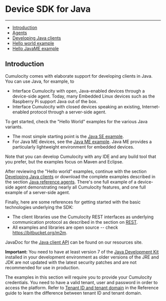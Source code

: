 # Device SDK for Java
------------------

*   [Introduction](#markdown-header-introduction)
*   [Agents](docs/agents.md)
*   [Developing Java clients](docs/developing-java-clients.md)
*   [Hello world example](docs/hello-world-basic.md)
*   [Hello JavaME example](docs/hello-world-me.md)


## Introduction

Cumulocity comes with elaborate support for developing clients in Java. You can use Java, for example, to

* Interface Cumulocity with open, Java-enabled devices through a device-side agent. Today, many Embedded Linux devices such as the Raspberry Pi support Java out of the box.
* Interface Cumulocity with closed devices speaking an existing, Internet-enabled protocol through a server-side agent.

To get started, check the "Hello World" examples for the various Java variants.

* The most simple starting point is the [Java SE example](/guides/device-sdk/java#hello-world-basic).
* For Java ME devices, see the [Java ME example](/guides/device-sdk/java#hello-world-me). Java ME provides a particularly lightweight environment for embedded devices.

Note that you can develop Cumulocity with any IDE and any build tool that you prefer, but the examples focus on Maven and Eclipse.

After reviewing the "Hello world" examples, continue with the section [Developing Java clients](docs/developing-java-clients.md) or download the complete examples described in the section [Java reference agents](/guides/device-sdk/java#agents). There's one full example of a device-side agent demonstrating nearly all Cumulocity features, and one full example of a server-side agent.

Finally, here are some references for getting started with the basic technologies underlying the SDK:

-   The client libraries use the Cumulocity REST interfaces as underlying communication protocol as described in the section on [REST](/guides/device-sdk/rest).
-   All examples and libraries are open source -- check https://bitbucket.org/m2m.

JavaDoc for the <a href="http://resources.cumulocity.com/documentation/javasdk/current/" target="_blank">Java client API</a> can be found on our resources site.


**Important:** You need to have at least version 7 of the [Java Development Kit](http://www.oracle.com/technetwork/java/javase/downloads/index.html) installed in your development environment as older versions of the JRE and JDK are not updated with the latest security patches and are not recommended for use in production.

The examples in this section will require you to provide your Cumulocity credentials. You need to have a valid tenant, user and password in order to access the platform. Refer to [Tenant ID and tenant domain](guides/reference/tenants/#tenant-id-and-domain) in the Reference guide to learn the difference between tenant ID and tenant domain.
